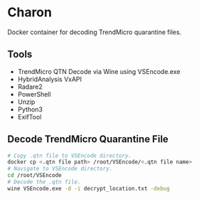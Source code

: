# Charon

Docker container for decoding TrendMicro quarantine files.

## Tools

* TrendMicro QTN Decode via Wine using VSEncode.exe
* HybridAnalysis VxAPI
* Radare2
* PowerShell
* Unzip
* Python3
* ExifTool

## Decode TrendMicro Quarantine File

```bash
# Copy .qtn file to VSEncode directory.
docker cp <.qtn file path> /root/VSEncode/<.qtn file name>
# Navigate to VSEncode directory.
cd /root/VSEncode
# Decode the .qtn file.
wine VSEncode.exe -d -i decrypt_location.txt -debug
```
